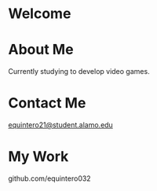 # Welcome

# About Me
Currently studying to develop video games.

# Contact Me 
equintero21@student.alamo.edu

# My Work
github.com/equintero032
